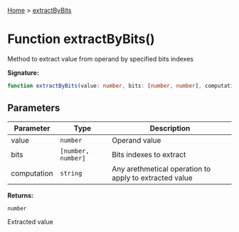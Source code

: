[Home](../index.md) &gt; [extractByBits](./extractbybits_1.md)

# Function extractByBits()

Method to extract value from operand by specified bits indexes

<b>Signature:</b>

```typescript
function extractByBits(value: number, bits: [number, number], computation?: string): number;
```

## Parameters

|  Parameter | Type | Description |
|  --- | --- | --- |
|  value | `number` | Operand value |
|  bits | `[number, number]` | Bits indexes to extract |
|  computation | `string` | Any arethmetical operation to apply to extracted value |

<b>Returns:</b>

`number`

Extracted value

